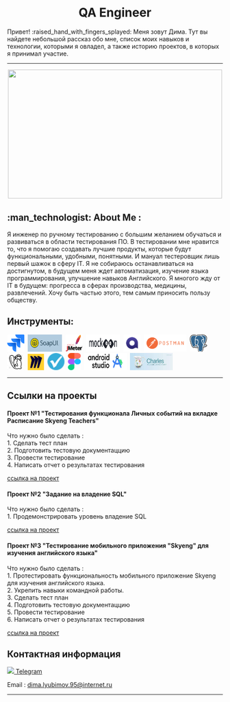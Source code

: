 
 <h1 align="center"> QA Engineer</h1> 
<p>Привет! :raised_hand_with_fingers_splayed: Меня зовут Дима. Тут вы найдете небольшой рассказ обо мне, список моих навыков и технологии, которыми я овладел, а также историю проектов, в которых я принимал участие.</p>

---

<div align="center">
  <img src="https://media.giphy.com/media/dWesBcTLavkZuG35MI/giphy.gif" width="500" height="300"/>
</div>


<h2> :man_technologist: About Me : </h2>

<p>Я инженер по ручному тестированию с большим желанием обучаться и развиваться в области тестирования ПО. В тестировании мне нравится то, что я помогаю создавать лучшие продукты, которые будут функциональными, удобными, понятными.  И мануал тестеровщик лишь первый шажок в сферу IT. Я не собираюсь останавливаться на достигнутом, в будущем меня ждет автоматизация, изучение языка программирования, улучшение навыков Английского.
Я многого жду от IT в будущем: прогресса в сферах производства, медицины, развлечений. Хочу быть частью этого, тем самым приносить пользу обществу.</p>


<h2> Инструменты: </h2>

 <div>
  <img src="https://github.com/LyubimovDS/Hello/blob/main/folder/icon/5968875.png" title="Jira" alt="Java" width="40" height="40"/>&nbsp;
  <img src="https://github.com/LyubimovDS/Hello/blob/main/folder/icon/SoapUI.png" title="SoapUI" alt="Java" width="80" height="40"/>&nbsp;
  <img src="https://github.com/LyubimovDS/Hello/blob/main/folder/icon/jmeter_square.svg" title="jmeter" alt="Java" width="40" height="40"/>&nbsp;
   <img src="https://github.com/LyubimovDS/Hello/blob/main/folder/icon/mokcoon.svg" title="mokcoon" alt="Java" width="80" height="40"/>&nbsp;
   <img src="https://github.com/LyubimovDS/Hello/blob/main/folder/icon/qase%20io_logo.png" title="qase.io" alt="Java" width="40" height="40"/>&nbsp;
   <img src="https://github.com/LyubimovDS/Hello/blob/main/folder/icon/%D0%BF%D0%BE%D1%81%D1%82%D0%BC%D0%B0%D0%BD.png" title="Postman" alt="Java" width="100" height="40"/>&nbsp;
    <img src="https://github.com/LyubimovDS/Hello/blob/main/folder/icon/PostgreSQL.png" title="PostgreSQL" alt="Java" width="40" height="40"/>&nbsp;
   <img src="https://github.com/LyubimovDS/Hello/blob/main/folder/icon/DBeaver.png" title="DBeaver" alt="Java" width="40" height="40"/>&nbsp;
   <img src="https://github.com/LyubimovDS/Hello/blob/main/folder/icon/Miro.png" title="Miro" alt="Java" width="38" height="38"/>&nbsp;
   <img src="https://github.com/LyubimovDS/Hello/blob/main/folder/icon/%D0%A1%D0%B8%D1%82%D0%B5%D1%87%D0%BA%D0%BE.png" title="Sitechco" alt="Java" width="40" height="40"/>&nbsp;
   <img src="https://github.com/LyubimovDS/Hello/blob/main/folder/icon/Figma.png" title="Figma" alt="Java" width="30" height="40"/>&nbsp;
   <img src="https://github.com/LyubimovDS/Hello/blob/main/folder/icon/Android.png" title="AndroinStudio" alt="Java" width="100" height="40"/>&nbsp;
   <img src="https://github.com/LyubimovDS/Hello/blob/main/folder/icon/Charles.jpeg" title="Charles" alt="Java" width="100" height="40"/>&nbsp;
  
</div>

---

<h2> Ссылки на проекты </h2>

<h4> Проект №1 "Тестирования функционала Личных событий на вкладке Расписание Skyeng Teachers" </h4>
Что нужно было сделать :<br>
1. Сделать тест план<br>
2. Подготовить тестовую документаццию<br>
3. Провести тестирование<br>
4. Написать отчет о результатах тестирования<br>

 [ссылка на проект](https://lily-crayon-bbc.notion.site/Skyeng-Teachers-d724338f95dc48bb91927545e056561f)

<h4> Проект №2 "Задание на владение SQL" </h4>
Что нужно было сделать :<br>
1. Продемонстрировать уровень владение SQL<br>

 [ссылка на проект](https://lily-crayon-bbc.notion.site/25a2b325c1ab4358a73ef2085be3eb9f?pvs=4)

<h4> Проект №3 "Тестирование мобильного приложения "Skyeng" для изучения английского языка" </h4>
Что нужно было сделать :<br>
1. Протестировать функциональность мобильного приложение Skyeng для изучения английского языка.<br>
2. Укрепить навыки командной работы.<br>
3. Сделать тест план<br>
4. Подготовить тестовую документаццию<br>
5. Провести тестирование<br>
6. Написать отчет о результатах тестирования<br>

[ссылка на проект](https://lily-crayon-bbc.notion.site/Skyeng-f9c42a2b60824a8895800349b1ea12e6?pvs=4)

<h2> Контактная информация </h2>

<a  href="https://t.me/LubimovDS">
    <img src="https://upload.wikimedia.org/wikipedia/commons/8/82/Telegram_logo.svg" width="30">
    <span style="">Telegram</span>
</a><br>


 <dif>Email : dima.lyubimov.95@internet.ru</dif>

---

